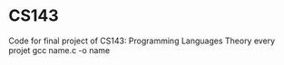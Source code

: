 # CS143
Code for final project of CS143: Programming Languages Theory
every projet
gcc name.c -o name
